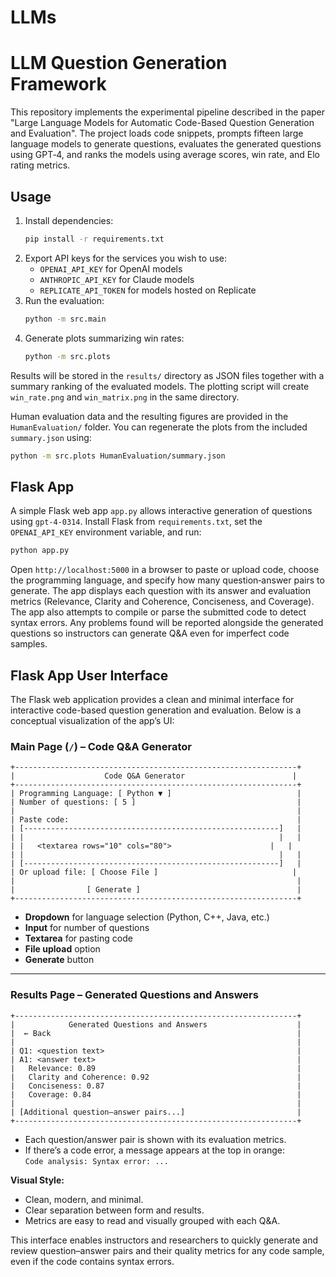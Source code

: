 # LLMs
# LLM Question Generation Framework

This repository implements the experimental pipeline described in the paper
"Large Language Models for Automatic Code-Based Question Generation and
Evaluation". The project loads code snippets, prompts fifteen large language
models to generate questions, evaluates the generated questions using GPT‑4, and
ranks the models using average scores, win rate, and Elo rating metrics.

## Usage
1. Install dependencies:
   ```bash
   pip install -r requirements.txt
   ```
2. Export API keys for the services you wish to use:
   - `OPENAI_API_KEY` for OpenAI models
   - `ANTHROPIC_API_KEY` for Claude models
   - `REPLICATE_API_TOKEN` for models hosted on Replicate
3. Run the evaluation:
   ```bash
   python -m src.main
   ```
4. Generate plots summarizing win rates:
   ```bash
   python -m src.plots
   ```

Results will be stored in the `results/` directory as JSON files together with a
summary ranking of the evaluated models. The plotting script will create
`win_rate.png` and `win_matrix.png` in the same directory.

Human evaluation data and the resulting figures are provided in the
`HumanEvaluation/` folder. You can regenerate the plots from the included
`summary.json` using:

```bash
python -m src.plots HumanEvaluation/summary.json
```

## Flask App
A simple Flask web app `app.py` allows interactive generation of questions using `gpt-4-0314`. Install Flask from `requirements.txt`, set the `OPENAI_API_KEY` environment variable, and run:

```bash
python app.py
```

Open `http://localhost:5000` in a browser to paste or upload code, choose the programming language, and specify how many question‑answer pairs to generate. The app displays each question with its answer and evaluation metrics (Relevance, Clarity and Coherence, Conciseness, and Coverage).
The app also attempts to compile or parse the submitted code to detect syntax errors. Any problems found will be reported alongside the generated questions so instructors can generate Q&A even for imperfect code samples.

## Flask App User Interface

The Flask web application provides a clean and minimal interface for interactive code-based question generation and evaluation. Below is a conceptual visualization of the app’s UI:

### Main Page (`/`) – Code Q&A Generator

```
+---------------------------------------------------------------+
|                    Code Q&A Generator                        |
+---------------------------------------------------------------+
| Programming Language: [ Python ▼ ]                            |
| Number of questions: [ 5 ]                                    |
|                                                               |
| Paste code:                                                   |
| [---------------------------------------------------------]   |
| |                                                         |   |
| |   <textarea rows="10" cols="80">                      |   |
| |                                                         |   |
| [---------------------------------------------------------]   |
| Or upload file: [ Choose File ]                              |
|                                                               |
|                [ Generate ]                                   |
+---------------------------------------------------------------+
```
- **Dropdown** for language selection (Python, C++, Java, etc.)
- **Input** for number of questions
- **Textarea** for pasting code
- **File upload** option
- **Generate** button

---

### Results Page – Generated Questions and Answers

```
+---------------------------------------------------------------+
|            Generated Questions and Answers                    |
|  ← Back                                                       |
|                                                               |
| Q1: <question text>                                           |
| A1: <answer text>                                             |
|   Relevance: 0.89                                             |
|   Clarity and Coherence: 0.92                                 |
|   Conciseness: 0.87                                           |
|   Coverage: 0.84                                              |
|                                                               |
| [Additional question–answer pairs...]                         |
+---------------------------------------------------------------+
```
- Each question/answer pair is shown with its evaluation metrics.
- If there’s a code error, a message appears at the top in orange:  
  `Code analysis: Syntax error: ...`

**Visual Style:**
- Clean, modern, and minimal.
- Clear separation between form and results.
- Metrics are easy to read and visually grouped with each Q&A.

This interface enables instructors and researchers to quickly generate and review question–answer pairs and their quality metrics for any code sample, even if the code contains syntax errors.